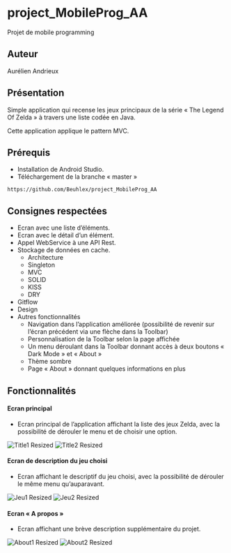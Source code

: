 # project_MobileProg_AA
Projet de mobile programming

## Auteur
Aurélien Andrieux

## Présentation 
<p> Simple application qui recense les jeux principaux de la série « The Legend Of Zelda » à travers une liste codée en Java. </p>
<p> Cette application applique le pattern MVC. </p>

## Prérequis

-	Installation de Android Studio.
-	Téléchargement de la branche « master »
</li>

    https://github.com/Beuhlex/project_MobileProg_AA
    
## Consignes respectées

-	Ecran avec une liste d’éléments.
-	Ecran avec le détail d’un élément.
-	Appel WebService à une API Rest.
-	Stockage de données en cache.
	-	Architecture
	-	Singleton
	-	MVC
	-	SOLID
	-	KISS
	-	DRY
-	Gitflow
-	Design
-	Autres fonctionnalités
	-	Navigation dans l’application améliorée (possibilité de revenir sur l’écran précédent via une flèche dans la Toolbar)
	-	Personnalisation de la Toolbar selon la page affichée
	-	Un menu déroulant dans la Toolbar donnant accès à deux boutons « Dark Mode » et « About »
	-	Thème sombre
	-	Page « About » donnant quelques informations en plus
	
## Fonctionnalités
#### Ecran principal
-	Ecran principal de l’application affichant la liste des jeux Zelda, avec la possibilité de dérouler le menu et de choisir une option.
</li>

![Title1 Resized](https://user-images.githubusercontent.com/62256052/84579630-905beb00-adcf-11ea-945c-5e4f326129f5.jpg)
![Title2 Resized](https://user-images.githubusercontent.com/62256052/84579657-df098500-adcf-11ea-8c89-9a2ccd27773c.jpg)


#### Ecran de description du jeu choisi
-	Ecran affichant le descriptif du jeu choisi, avec la possibilité de dérouler le même menu qu’auparavant.

![Jeu1 Resized](https://user-images.githubusercontent.com/62256052/84579659-ea5cb080-adcf-11ea-97af-2b395abf3d4c.jpg)
![Jeu2 Resized](https://user-images.githubusercontent.com/62256052/84579662-efb9fb00-adcf-11ea-9c7c-291e04838543.jpg)

  
#### Ecran « A propos »
-	Ecran affichant une brève description supplémentaire du projet.

![About1 Resized](https://user-images.githubusercontent.com/62256052/84579665-f7799f80-adcf-11ea-8296-60353d84d3ea.jpg)
![About2 Resized](https://user-images.githubusercontent.com/62256052/84579666-f9436300-adcf-11ea-8795-6c211d4a0369.jpg)
